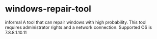 # windows-repair-tool
informal
A tool that can repair windows with high probability.
This tool requires administrator rights and a network connection.
Supported OS is 7.8.8.1.10.11
